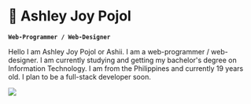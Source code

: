 # 🌺 Ashley Joy Pojol 

**`Web-Programmer / Web-Designer`**

Hello I am Ashley Joy Pojol or Ashii. I am a web-programmer / web-designer. I am currently studying and getting my bachelor's degree on Information Technology. I am from the Philippines and currently 19 years old. I plan to be a full-stack developer soon.

<img src="https://wallpaperforu.com/wp-content/uploads/2020/07/pixel-art-wallpaper-20072220032632.png">

